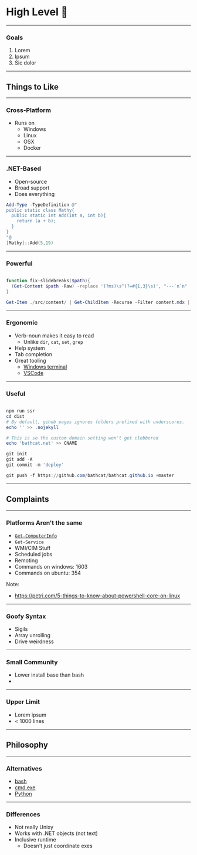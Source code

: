 # High Level 🐢

---

### Goals
1. Lorem
1. Ipsum
1. Sic dolor

---

## Things to Like

---

### Cross-Platform
* Runs on
  - Windows
  - Linux
  - OSX
  - Docker

---

### .NET-Based
* Open-source
* Broad support
* Does everything

```powershell
Add-Type -TypeDefinition @"
public static class Mathy{
  public static int Add(int a, int b){
    return (a + b);
  }
}
"@
[Mathy]::Add(5,19)
```
---

### Powerful
```powershell

function fix-slidebreaks($path){
  (Get-Content $path -Raw) -replace '(?ms)\s^(?=#{1,3}\s)', "---`n`n" | Out-File $path
}

Get-Item ./src/content/ | Get-ChildItem -Recurse -Filter content.mdx | %{fix-slidebreaks $_}

```

---

### Ergonomic
* Verb-noun makes it easy to read
  + Unlike `dir`, `cat`, `set`, `grep`
* Help system 
* Tab completion
* Great tooling
  - [Windows terminal](https://github.com/microsoft/terminal) 
  - [VSCode](https://code.visualstudio.com/)

--- 

### Useful

```powershell

npm run ssr
cd dist
# By default, gihub pages ignores folders prefixed with underscores.
echo '' >> .nojekyll

# This is so the custom domain setting won't get clobbered
echo 'bathcat.net' >> CNAME

git init
git add -A
git commit -m 'deploy'

git push -f https://github.com/bathcat/bathcat.github.io +master
```

---

## Complaints

---

### Platforms Aren't the same
* [`Get-ComputerInfo`](https://docs.microsoft.com/en-us/powershell/module/microsoft.powershell.management/get-computerinfo?view=powershell-7.1)
* `Get-Service`
* WMI/CIM Stuff
* Scheduled jobs
* Remoting
* Commands on windows: 1603
* Commands on ubuntu: 354

Note:
* https://petri.com/5-things-to-know-about-powershell-core-on-linux

---

### Goofy Syntax
* Sigils
* Array unrolling
* Drive weirdness

---

### Small Community
* Lower install base than bash
* 

---

### Upper Limit
* Lorem ipsum
* < 1000 lines

---

## Philosophy

---

### Alternatives
* [bash](https://lorem.ipsum)
* [cmd.exe](https://en.wikipedia.org/wiki/Cmd.exe)
* [Python](https://lorem.ipsum)

---

### Differences
* Not really Unixy
* Works with .NET objects (not text)
* Inclusive runtime
  - Doesn't just coordinate exes


